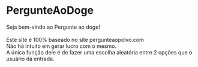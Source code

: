 # PergunteAoDoge

Seja bem-vindo ao Pergunte ao doge!
<br><br>
Este site é 100% baseado no site pergunteaopolvo.com
<br>
Não há intuito em gerar lucro com o mesmo.
<br>
A única função dele é de fazer uma escolha aleatória entre 2 opções que o usuário dá entrada.
